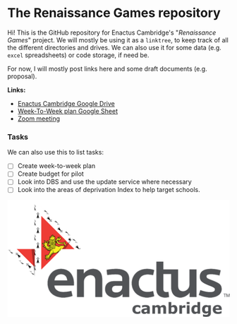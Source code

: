 # The Renaissance Games repository
Hi! This is the GitHub repository for Enactus Cambridge's "*Renaissance Games*" project. We will mostly be using it as a `linktree`, to keep track of all the different directories and drives. We can also use it for some data (e.g. `excel` spreadsheets) or code storage, if need be.

For now, I will mostly post links here and some draft documents (e.g. proposal).

**Links:**
* [Enactus Cambridge Google Drive](https://drive.google.com/drive/u/2/folders/0AIH0sHEzBK5fUk9PVA)
* [Week-To-Week plan Google Sheet](https://docs.google.com/spreadsheets/d/13SqEoJHWeSWTjnXNaI0Owhu8M24S-bqkdwMtGeHTPyw/edit?usp=sharing)
* [Zoom meeting](https://zoom.us/j/6841293849?pwd=OEVYTzliUEdXcUNSV3pabWo2RzRvQT09)

### Tasks
We can also use this to list tasks:
- [ ] Create week-to-week plan
- [ ] Create budget for pilot
- [ ] Look into DBS and use the update service where necessary
- [ ] Look into the areas of deprivation Index to help target schools.

![logo](/Enactus_Cam_LogoText_Grey.png)
